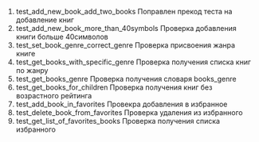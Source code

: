 1. test_add_new_book_add_two_books Поправлен прекод теста на добавление книг
2. test_add_new_book_more_than_40symbols Проверка добавления книги больше 40символов
3. test_set_book_genre_correct_genre Проверка присвоения жанра книге
3. test_get_books_with_specific_genre Проверка получения списка книг по жанру
4. test_get_books_genre Проверка получения словаря books_genre
5. test_get_books_for_children Проверка получения книг без возрастного рейтинга
6. test_add_book_in_favorites Провекра добавления в избранное
7. test_delete_book_from_favorites Проверка удаления из избранного
8. test_get_list_of_favorites_books Проверка получения списка избранного
 
 
  

